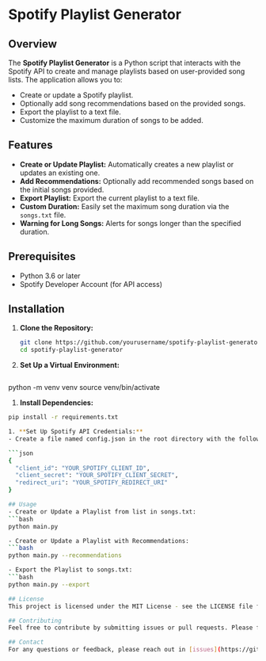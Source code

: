 # Spotify Playlist Generator

## Overview

The **Spotify Playlist Generator** is a Python script that interacts with the Spotify API to create and manage playlists based on user-provided song lists. The application allows you to:
- Create or update a Spotify playlist.
- Optionally add song recommendations based on the provided songs.
- Export the playlist to a text file.
- Customize the maximum duration of songs to be added.

## Features

- **Create or Update Playlist:** Automatically creates a new playlist or updates an existing one.
- **Add Recommendations:** Optionally add recommended songs based on the initial songs provided.
- **Export Playlist:** Export the current playlist to a text file.
- **Custom Duration:** Easily set the maximum song duration via the `songs.txt` file.
- **Warning for Long Songs:** Alerts for songs longer than the specified duration.

## Prerequisites

- Python 3.6 or later
- Spotify Developer Account (for API access)

## Installation

1. **Clone the Repository:**

   ```bash
   git clone https://github.com/yourusername/spotify-playlist-generator.git
   cd spotify-playlist-generator

1. **Set Up a Virtual Environment:**

   ```bash
  python -m venv venv
  source venv/bin/activate

1. **Install Dependencies:**

  ```bash
  pip install -r requirements.txt

1. **Set Up Spotify API Credentials:**
  - Create a file named config.json in the root directory with the following content:

  ```json
  {
    "client_id": "YOUR_SPOTIFY_CLIENT_ID",
    "client_secret": "YOUR_SPOTIFY_CLIENT_SECRET",
    "redirect_uri": "YOUR_SPOTIFY_REDIRECT_URI"
  }

## Usage
- Create or Update a Playlist from list in songs.txt:
  ```bash
  python main.py

- Create or Update a Playlist with Recommendations:
  ```bash
  python main.py --recommendations

- Export the Playlist to songs.txt:
  ```bash
  python main.py --export

## License
This project is licensed under the MIT License - see the LICENSE file for details.

## Contributing
Feel free to contribute by submitting issues or pull requests. Please follow the code of conduct and guidelines provided in the CONTRIBUTING.md file.

## Contact
For any questions or feedback, please reach out in [issues](https://github.com/bashbang/spotify-playlist-generator/issues).
